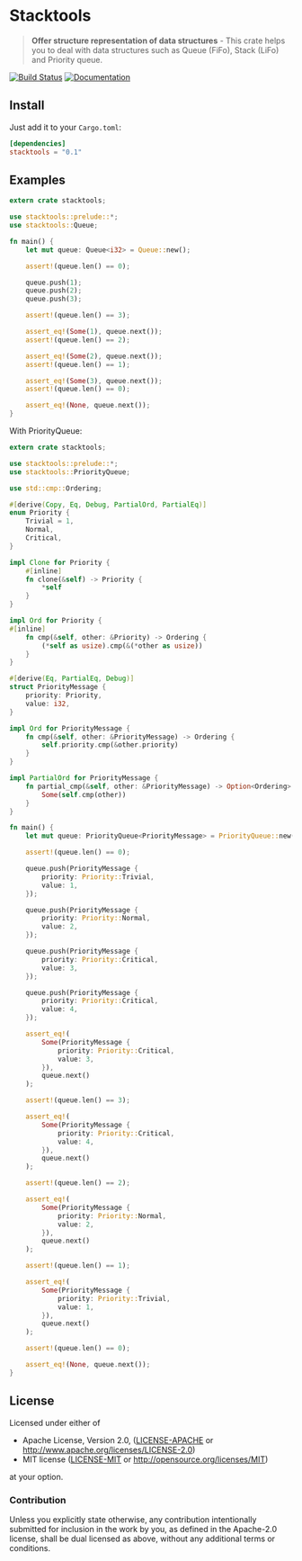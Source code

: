 # Stacktools

> **Offer structure representation of data structures** - This crate helps you to deal with data structures such as
> Queue (FiFo), Stack (LiFo) and Priority queue.

[![Build Status](https://travis-ci.org/Freyskeyd/stacktools.svg)](https://travis-ci.org/Freyskeyd/stacktools) [![Documentation](https://img.shields.io/badge/docs-master-blue.svg)][Documentation]

## Install

Just add it to your `Cargo.toml`:

```toml
[dependencies]
stacktools = "0.1"
```

## Examples

```rust
extern crate stacktools;

use stacktools::prelude::*;
use stacktools::Queue;

fn main() {
    let mut queue: Queue<i32> = Queue::new();

    assert!(queue.len() == 0);

    queue.push(1);
    queue.push(2);
    queue.push(3);

    assert!(queue.len() == 3);

    assert_eq!(Some(1), queue.next());
    assert!(queue.len() == 2);

    assert_eq!(Some(2), queue.next());
    assert!(queue.len() == 1);

    assert_eq!(Some(3), queue.next());
    assert!(queue.len() == 0);

    assert_eq!(None, queue.next());
}
```

With PriorityQueue:
```rust
extern crate stacktools;

use stacktools::prelude::*;
use stacktools::PriorityQueue;

use std::cmp::Ordering;

#[derive(Copy, Eq, Debug, PartialOrd, PartialEq)]
enum Priority {
    Trivial = 1,
    Normal,
    Critical,
}

impl Clone for Priority {
    #[inline]
    fn clone(&self) -> Priority {
        *self
    }
}

impl Ord for Priority {
#[inline]
    fn cmp(&self, other: &Priority) -> Ordering {
        (*self as usize).cmp(&(*other as usize))
    }
}

#[derive(Eq, PartialEq, Debug)]
struct PriorityMessage {
    priority: Priority,
    value: i32,
}

impl Ord for PriorityMessage {
    fn cmp(&self, other: &PriorityMessage) -> Ordering {
        self.priority.cmp(&other.priority)
    }
}

impl PartialOrd for PriorityMessage {
    fn partial_cmp(&self, other: &PriorityMessage) -> Option<Ordering> {
        Some(self.cmp(other))
    }
}

fn main() {
    let mut queue: PriorityQueue<PriorityMessage> = PriorityQueue::new();

    assert!(queue.len() == 0);

    queue.push(PriorityMessage {
        priority: Priority::Trivial,
        value: 1,
    });

    queue.push(PriorityMessage {
        priority: Priority::Normal,
        value: 2,
    });

    queue.push(PriorityMessage {
        priority: Priority::Critical,
        value: 3,
    });

    queue.push(PriorityMessage {
        priority: Priority::Critical,
        value: 4,
    });

    assert_eq!(
        Some(PriorityMessage {
            priority: Priority::Critical,
            value: 3,
        }),
        queue.next()
    );

    assert!(queue.len() == 3);

    assert_eq!(
        Some(PriorityMessage {
            priority: Priority::Critical,
            value: 4,
        }),
        queue.next()
    );

    assert!(queue.len() == 2);

    assert_eq!(
        Some(PriorityMessage {
            priority: Priority::Normal,
            value: 2,
        }),
        queue.next()
    );

    assert!(queue.len() == 1);

    assert_eq!(
        Some(PriorityMessage {
            priority: Priority::Trivial,
            value: 1,
        }),
        queue.next()
    );

    assert!(queue.len() == 0);

    assert_eq!(None, queue.next());
}
```
## License

Licensed under either of

 * Apache License, Version 2.0, ([LICENSE-APACHE](LICENSE-APACHE) or http://www.apache.org/licenses/LICENSE-2.0)
 * MIT license ([LICENSE-MIT](LICENSE-MIT) or http://opensource.org/licenses/MIT)

at your option.

### Contribution

Unless you explicitly state otherwise, any contribution intentionally
submitted for inclusion in the work by you, as defined in the Apache-2.0
license, shall be dual licensed as above, without any additional terms or
conditions.

[Documentation]: https://docs.rs/stacktools
